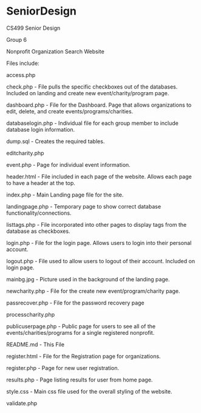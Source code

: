 # SeniorDesign
CS499 Senior Design

Group 6

Nonprofit Organization Search Website

Files include:

access.php

check.php - File pulls the specific checkboxes out of the databases. Included on landing and create new event/charity/program page.

dashboard.php - File for the Dashboard. Page that allows organizations to edit, delete, and create events/programs/charities.

databaselogin.php - Individual file for each group member to include database login information.

dump.sql - Creates the required tables.

editcharity.php

event.php - Page for individual event information.

header.html - File included in each page of the website. Allows each page to have a header at the top.

index.php - Main Landing page file for the site.

landingpage.php - Temporary page to show correct database functionality/connections.

listtags.php - File incorporated into other pages to display tags from the database as checkboxes.

login.php - File for the login page. Allows users to login into their personal account.

logout.php - File used to allow users to logout of their account. Included on login page.

mainbg.jpg - Picture used in the background of the landing page.

newcharity.php - File for the create new event/program/charity page. 

passrecover.php - File for the password recovery page

processcharity.php

publicuserpage.php - Public page for users to see all of the events/charities/programs for a single registered nonprofit.

README.md - This File

register.html - File for the Registration page for organizations.

register.php - Page for new user registration.

results.php - Page listing results for user from home page.

style.css - Main css file used for the overall styling of the website.

validate.php
